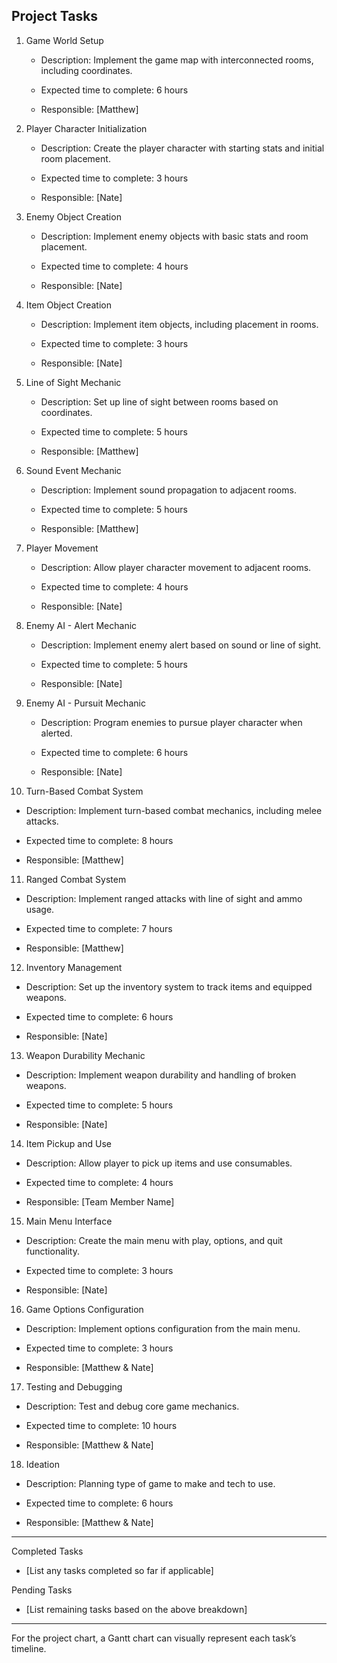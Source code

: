  

## Project Tasks 

 

1. Game World Setup   

   - Description: Implement the game map with interconnected rooms, including coordinates.   

   - Expected time to complete: 6 hours   

   - Responsible: [Matthew]   

 

2. Player Character Initialization   

   - Description: Create the player character with starting stats and initial room placement.   

   - Expected time to complete: 3 hours   

   - Responsible: [Nate]   

 

3. Enemy Object Creation   

   - Description: Implement enemy objects with basic stats and room placement.   

   - Expected time to complete: 4 hours   

   - Responsible: [Nate]   

 

4. Item Object Creation   

   - Description: Implement item objects, including placement in rooms.   

   - Expected time to complete: 3 hours   

   - Responsible: [Nate]   

 

5. Line of Sight Mechanic   

   - Description: Set up line of sight between rooms based on coordinates.   

   - Expected time to complete: 5 hours   

   - Responsible: [Matthew]   

 

6. Sound Event Mechanic   

   - Description: Implement sound propagation to adjacent rooms.   

   - Expected time to complete: 5 hours   

   - Responsible: [Matthew]   

 

7. Player Movement   

   - Description: Allow player character movement to adjacent rooms.   

   - Expected time to complete: 4 hours   

   - Responsible: [Nate]   

 

8. Enemy AI - Alert Mechanic   

   - Description: Implement enemy alert based on sound or line of sight.   

   - Expected time to complete: 5 hours   

   - Responsible: [Nate]   

 

9. Enemy AI - Pursuit Mechanic   

   - Description: Program enemies to pursue player character when alerted.   

   - Expected time to complete: 6 hours   

   - Responsible: [Nate]   

 

10. Turn-Based Combat System   

   - Description: Implement turn-based combat mechanics, including melee attacks.   

   - Expected time to complete: 8 hours   

   - Responsible: [Matthew]   

 

11. Ranged Combat System   

   - Description: Implement ranged attacks with line of sight and ammo usage.   

   - Expected time to complete: 7 hours   

   - Responsible: [Matthew]   

 

12. Inventory Management   

   - Description: Set up the inventory system to track items and equipped weapons.   

   - Expected time to complete: 6 hours   

   - Responsible: [Nate]   

 

13. Weapon Durability Mechanic   

   - Description: Implement weapon durability and handling of broken weapons.   

   - Expected time to complete: 5 hours   

   - Responsible: [Nate]   

 

14. Item Pickup and Use   

   - Description: Allow player to pick up items and use consumables.   

   - Expected time to complete: 4 hours   

   - Responsible: [Team Member Name]   

 

15. Main Menu Interface   

   - Description: Create the main menu with play, options, and quit functionality.   

   - Expected time to complete: 3 hours   

   - Responsible: [Nate]   

 

16. Game Options Configuration   

   - Description: Implement options configuration from the main menu.   

   - Expected time to complete: 3 hours   

   - Responsible: [Matthew & Nate]   

 

17. Testing and Debugging   

   - Description: Test and debug core game mechanics.   

   - Expected time to complete: 10 hours   

   - Responsible: [Matthew & Nate]   

 

18. Ideation 

   - Description: Planning type of game to make and tech to use.   

   - Expected time to complete: 6 hours 

   - Responsible: [Matthew & Nate]   

 

 

--- 

 

Completed Tasks 

- [List any tasks completed so far if applicable] 

 

Pending Tasks 

- [List remaining tasks based on the above breakdown] 

 

--- 

 

For the project chart, a Gantt chart can visually represent each task’s timeline.  
